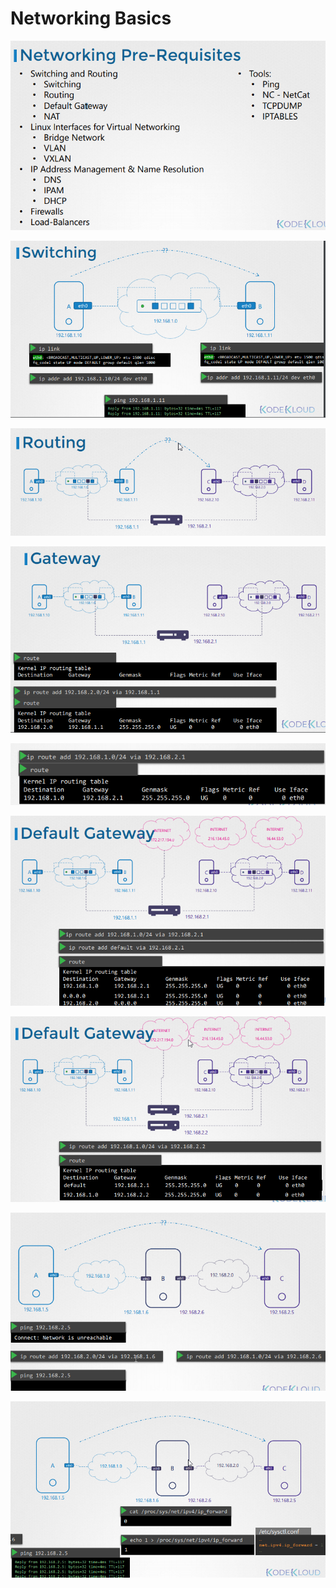 # Networking Basics

![](images/basic.png)

![](images/basic1.png)

![](images/basic2.png)

![](images/basic3.png)

![](images/basic31.png)

![](images/basic3.2.png)

![](images/basic3.3.png)

![](images/basic3.4.png)

![](images/basic3.5.png)
